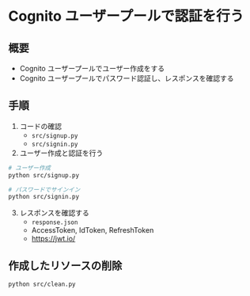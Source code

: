 # Cognito ユーザープールで認証を行う

## 概要

- Cognito ユーザープールでユーザー作成をする
- Cognito ユーザープールでパスワード認証し、レスポンスを確認する

## 手順

1. コードの確認
   - `src/signup.py`
   - `src/signin.py`
2. ユーザー作成と認証を行う

```sh
# ユーザー作成
python src/signup.py

# パスワードでサインイン
python src/signin.py
```

3. レスポンスを確認する
   - `response.json`
   - AccessToken, IdToken, RefreshToken
   - https://jwt.io/

## 作成したリソースの削除

```sh
python src/clean.py
```
